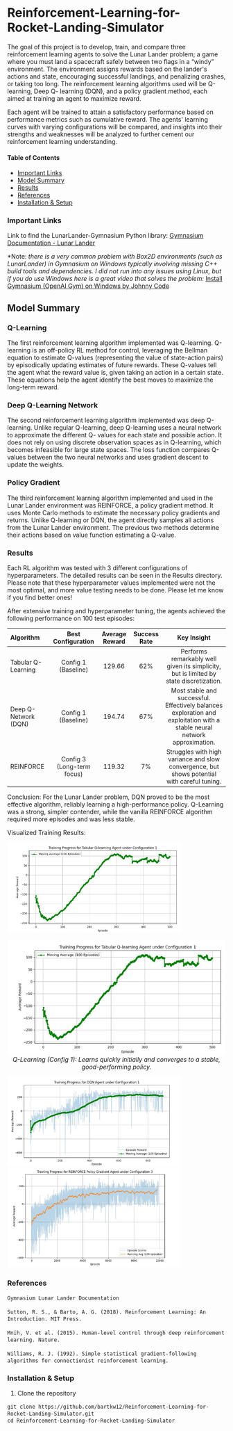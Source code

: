 # Reinforcement-Learning-for-Rocket-Landing-Simulator

The goal of this project is to develop, train, and compare three reinforcement learning
agents to solve the Lunar Lander problem; a game where you must land a spacecraft safely
between two flags in a “windy” environment. The environment assigns rewards based on
the lander's actions and state, encouraging successful landings, and penalizing crashes, or
taking too long. The reinforcement learning algorithms used will be Q-learning, Deep Q-
learning (DQN), and a policy gradient method, each aimed at training an agent to maximize
reward.

Each agent will be trained to attain a satisfactory performance based on performance
metrics such as cumulative reward. The agents' learning curves with varying configurations
will be compared, and insights into their strengths and weaknesses will be analyzed to
further cement our reinforcement learning understanding.

#### Table of Contents

- [Important Links](#Important-Links)
- [Model Summary](#Model-Summary)
- [Results](#Results)
- [References](#References)
- [Installation & Setup](#Installation-&-Setup)


### Important Links

Link to find the LunarLander-Gymnasium Python library:
[Gymnasium Documentation - Lunar Lander](https://gymnasium.farama.org/environments/box2d/lunar_lander/)


*Note: *there is a very common problem with Box2D environments (such as LunarLander) in Gymnasium on Windows typically involving missing C++ build tools and dependencies. 
I did not run into any issues using Linux, but if you do use Windows here is a great video that solves the problem:*
[Install Gymnasium (OpenAI Gym) on Windows by Johnny Code](https://www.youtube.com/watch?v=gMgj4pSHLww)

## Model Summary

### Q-Learning

The first reinforcement learning algorithm implemented was Q-learning. Q-learning is an
off-policy RL method for control, leveraging the Bellman equation to estimate Q-values
(representing the value of state-action pairs) by episodically updating estimates of future
rewards. These Q-values tell the agent what the reward value is, given taking an action in a
certain state. These equations help the agent identify the best moves to maximize the
long-term reward.

### Deep Q-Learning Network

The second reinforcement learning algorithm implemented was deep Q-learning. Unlike
regular Q-learning, deep Q-learning uses a neural network to approximate the different Q-
values for each state and possible action. It does not rely on using discrete observation
spaces as in Q-learning, which becomes infeasible for large state spaces. The loss function
compares Q-values between the two neural networks and uses gradient descent to update
the weights.

### Policy Gradient

The third reinforcement learning algorithm implemented and used in the Lunar Lander
environment was REINFORCE, a policy gradient method. It uses Monte Carlo methods to
estimate the necessary policy gradients and returns. Unlike Q-learning or DQN, the agent
directly samples all actions from the Lunar Lander environment. The previous two
methods determine their actions based on value function estimating a Q-value.

### Results

Each RL algorithm was tested with 3 different configurations of hyperparameters.
The detailed results can be seen in the Results directory. Please note that these hyperparameter
values implemented were not the most optimal, and more value testing needs to be done.
Please let me know if you find better ones!

After extensive training and hyperparameter tuning, the agents achieved the following performance on 100 test episodes:


| Algorithm | Best Configuration | Average Reward | Success Rate |                                      Key Insight                                       |
 | :------- | :------: |:--------------:|:------------:|:--------------------------------------------------------------------------------------:| 
|Tabular Q-Learning | Config 1 (Baseline) | 129.66 |     62%      | Performs remarkably well given its simplicity, but is limited by state discretization. |
| Deep Q-Network (DQN)| Config 1 (Baseline) | 194.74 | 67% | Most stable and successful. Effectively balances exploration and exploitation with a stable neural network approximation. |
| REINFORCE | Config 3 (Long-term focus) | 119.32 | 7% | Struggles with high variance and slow convergence, but shows potential with careful tuning. |

Conclusion: For the Lunar Lander problem, DQN proved to be the most effective algorithm, reliably learning a high-performance policy. 
Q-Learning was a strong, simpler contender, while the vanilla REINFORCE algorithm required more episodes and was less stable.

Visualized Training Results:

<img src="Results/Q-learning_config1.JPG" width="400" />

<center>

![Alt text](Results/Q-learning_config1.JPG "Optional Title")
*Q-Learning (Config 1): Learns quickly initially and converges to a stable, good-performing policy.*
</center>

<img src="Results/DQN_config1.JPG" width="400" />
<img src="Results/Policy_Gradient_REINFORCE_config3.JPG" width="400" />

### References          

    Gymnasium Lunar Lander Documentation

    Sutton, R. S., & Barto, A. G. (2018). Reinforcement Learning: An Introduction. MIT Press.

    Mnih, V. et al. (2015). Human-level control through deep reinforcement learning. Nature.

    Williams, R. J. (1992). Simple statistical gradient-following algorithms for connectionist reinforcement learning.

### Installation & Setup

1) Clone the repository

<bash>

    git clone https://github.com/bartkw12/Reinforcement-Learning-for-Rocket-Landing-Simulator.git
    cd Reinforcement-Learning-for-Rocket-Landing-Simulator

</bash>



